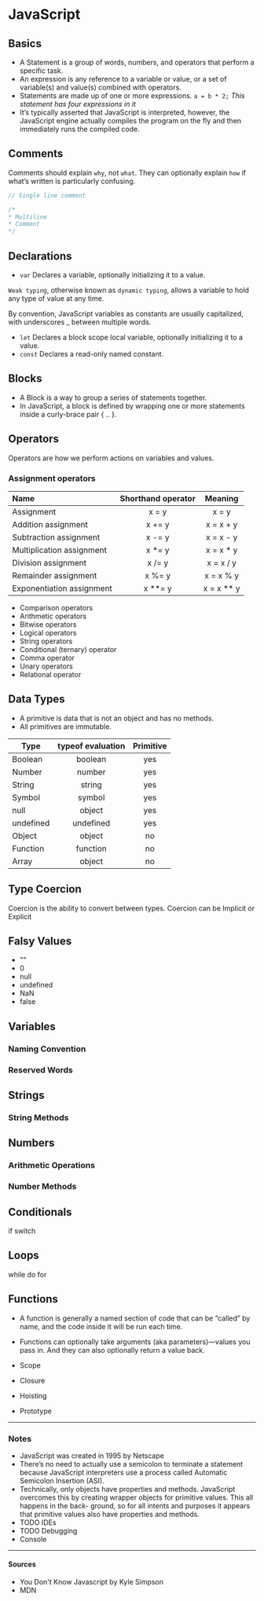 # JavaScript

## Basics

- A Statement is a group of words, numbers, and operators that perform a specific task.
- An expression is any reference to a variable or value, or a set of variable(s) and value(s) combined with operators.
- Statements are made up of one or more expressions.
`a = b * 2;` *This statement has four expressions in it*
- It’s typically asserted that JavaScript is interpreted, however, the JavaScript engine actually compiles the program on the fly and then immediately runs the compiled code.



## Comments
Comments should explain `why`, not `what`. They can optionally explain `how` if what’s written is particularly confusing.
```javascript
// Single line comment

/*
* Multiline
* Comment
*/
```


## Declarations
- `var`  Declares a variable, optionally initializing it to a value.

`Weak typing`, otherwise known as `dynamic typing`, allows a variable to hold any type of value at any time.

By convention, JavaScript variables as constants are usually capitalized, with underscores _ between multiple words.

- `let` Declares a block scope local variable, optionally initializing it to a value.
- `const` Declares a read-only named constant.

## Blocks
- A Block is a way to group a series of statements together.
- In JavaScript, a block is defined by wrapping one or more statements inside a curly-brace pair { .. }.

## Operators
Operators are how we perform actions on variables and values.

### Assignment operators

| Name                      | Shorthand operator |  Meaning   |
| :------------------------ | :----------------: | :--------: |
| Assignment                |       x = y        |   x = y    |
| Addition assignment       |       x += y       | x = x + y  |
| Subtraction assignment    |       x -= y       | x = x - y  |
| Multiplication assignment |       x *= y       | x = x * y  |
| Division assignment       |       x /= y       | x = x / y  |
| Remainder assignment      |       x %= y       | x = x % y  |
| Exponentiation assignment |      x **= y       | x = x ** y |


- Comparison operators
- Arithmetic operators
- Bitwise operators
- Logical operators
- String operators
- Conditional (ternary) operator
- Comma operator
- Unary operators
- Relational operator


## Data Types

- A primitive is data that is not an object and has no methods.
- All primitives are immutable.

| Type      | typeof evaluation | Primitive |
| --------- | :---------------: | :-------: |
| Boolean   |      boolean      |    yes    |
| Number    |      number       |    yes    |
| String    |      string       |    yes    |
| Symbol    |      symbol       |    yes    |
| null      |      object       |    yes    |
| undefined |     undefined     |    yes    |
| Object    |      object       |    no     |
| Function  |     function      |    no     |
| Array     |      object       |    no     |


## Type Coercion
Coercion is the ability to convert between types.
Coercion can be Implicit or Explicit



## Falsy Values
- ""
- 0
- null
- undefined
- NaN
- false

## Variables
### Naming Convention
### Reserved Words

## Strings
### String Methods

## Numbers
### Arithmetic Operations
### Number Methods

## Conditionals
if
switch

## Loops
while
do
for

## Functions
- A function is generally a named section of code that can be “called” by name, and the code inside it will be run each time.
- Functions can optionally take arguments (aka parameters)—values you pass in. And they can also optionally return a value back.

- Scope
- Closure
- Hoisting
- Prototype

___
### Notes
- JavaScript was created in 1995 by Netscape
- There’s no need to actually use a semicolon to terminate a statement because JavaScript interpreters use a process called Automatic Semicolon Insertion (ASI).
- Technically, only objects have properties and methods. JavaScript overcomes this by creating wrapper objects for primitive values. This all happens in the back- ground, so for all intents and purposes it appears that primitive values also have properties and methods.
- TODO IDEs
- TODO Debugging
- Console

___
#### Sources
- You Don't Know Javascript by Kyle Simpson
- MDN